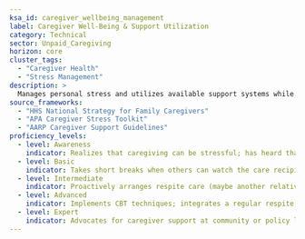 ```yaml
---  
ksa_id: caregiver_wellbeing_management  
label: Caregiver Well-Being & Support Utilization  
category: Technical  
sector: Unpaid_Caregiving  
horizon: core  
cluster_tags:
  - "Caregiver Health"
  - "Stress Management"
description: >  
  Manages personal stress and utilizes available support systems while providing unpaid care; practices self-care routines (time management, respite breaks), recognizes signs of burnout, seeks out community resources (respite services, support groups, counseling), and balances caregiving responsibilities with personal health needs to sustain long-term caregiving capacity.  
source_frameworks:
  - "HHS National Strategy for Family Caregivers"
  - "APA Caregiver Stress Toolkit" 
  - "AARP Caregiver Support Guidelines"  
proficiency_levels:  
  - level: Awareness  
    indicator: Realizes that caregiving can be stressful; has heard that taking breaks or asking for help is important; recognises burnout signs; lists local resources.  
  - level: Basic  
    indicator: Takes short breaks when others can watch the care recipient; occasionally talks about challenges with a friend or family member; tries simple stress relief activities (a walk, hobby when possible); practices breathing.  
  - level: Intermediate  
    indicator: Proactively arranges respite care (maybe another relative or a volunteer service stepping in weekly); joins a caregiver support group (online or local) to share experiences; sets personal health appointments and sticks to them (doesn’t neglect own medical needs); sets realistic goals; uses respite; tracks mood journal.  
  - level: Advanced  
    indicator: Implements CBT techniques; integrates a regular respite schedule (e.g., adult day care services or professional caregiver relief) into the care plan; uses counseling or therapy to cope with emotional strain if needed; helps other caregivers informally by sharing resources or tips; familiar with programs (AARP, government aid) that can provide caregiver assistance or training.  
  - level: Expert  
    indicator: Advocates for caregiver support at community or policy level; perhaps runs a local support group or workshop; expertly balances caregiving with personal life in a way that maintains emotional resilience; mentors new family caregivers on how to care for themselves while caring for others, in line with AARP guidelines and best practices.  
---  
```

